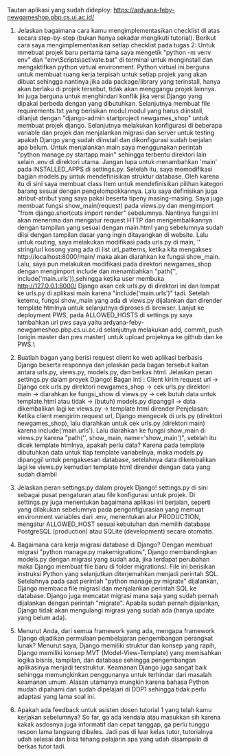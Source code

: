Tautan aplikasi yang sudah dideploy: https://ardyana-feby-newgameshop.pbp.cs.ui.ac.id/
1. Jelaskan bagaimana cara kamu mengimplementasikan checklist di atas secara step-by-step (bukan hanya sekadar mengikuti tutorial).
    Berikut cara saya mengimplementasikan setiap checklist pada tugas 2:
    Untuk mmebuat projek baru pertama tama saya mengetik "python -m venv env" dan "env\Scripts\activate.bat" di terminal untuk menginstall dan mengaktifkan python virtual environment. Python virtual ini berguna untuk membuat ruang kerja terpisah untuk setiap projek yang akan dibuat sehingga nantinya jika ada package/library yang terinstall, hanya akan berlaku di projek tersebut, tidak akan menggangu projek lainnya. Ini juga berguna untuk menghindari konflik jika versi Django yang dipakai berbeda dengan yang dibutuhkan. Selanjutnya membuat file requirements.txt yang berisikan modul modul yang harus diinstall, dilanjut dengan "django-admin startproject newgames_shop" untuk membuat projek django. Selanjutnya melakukan konfigurasi di beberapa variable dan projek dan menjalankan migrasi dan server untuk testing apakah Django yang sudah diinstall dan dikonfigurasi sudah berjalan apa belum. 
    Untuk menjalankan main saya menggunakan perintah "python manage.py startapp main" sehingga terbentu direktori lain selain .env di direktori utama. Jangan lupa untuk menambahkan 'main' pada INSTALLED_APPS di settings.py. Setelah itu, saya memodifikasi bagian models.py untuk mendefinisikan struktur database. Oleh karena itu di sini saya membuat class Item untuk mendefinisikan pilihan kategori barang sesuai dengan pengelompokkannya. Lalu saya definisikan juga atribut-atribut yang saya pakai beserta tipeny masing-masing.
    Saya juga membuat fungsi show_main(request) pada views.py dan mengimport "from django.shortcuts import render" sebelumnya. Nantinya fungsi ini akan menerima dan mengatur request HTTP dan mengembalikannya dengan tampilan yang sesuai dengan main.html yang sebelumnya sudah diisi dengan tampilan dasar yang ingin ditayangkan di website.
    Lalu untuk routing, saya melakukan modifikasi pada urls.py di main, '' string/url kosong yang ada di list url_patterns, ketika kita mengakses http://localhost:8000/main/ maka akan diarahkan ke fungsi show_main. Lalu, saya pun melakukan modifikasi pada direktori newgames_shop dengan mengimport include dan menambahkan "path('', include('main.urls')),sehingga ketika user membuka http://127.0.0.1:8000/ Django akan cek urls.py di direktori ini dan lompat ke urls.py di aplikasi main karena "include('main.urls')" tadi. Setelah ketemu, fungsi show_main yang ada di views.py dijalankan dan dirender template htmlnya untuk selanjutnya diproses di browser. Lanjut ke deployment PWS, pada ALLOWED_HOSTS di settings.py saya tambahkan url pws saya yaitu ardyana-feby-newgameshop.pbp.cs.ui.ac.id selanjutnya melakukan add, commit, push (origin master dan pws master) untuk upload projeknya ke github dan ke PWS.\
    
2. Buatlah bagan yang berisi request client ke web aplikasi berbasis Django beserta responnya dan jelaskan pada bagan tersebut kaitan antara urls.py, views.py, models.py, dan berkas html.
Jelaskan peran settings.py dalam proyek Django!
    Bagan inti : Client kirim request url -> Django cek urls.py direktori newgames_shop -> cek urls.py direktori main -> diarahkan ke fungsi_show di views.py -> cek butuh data untuk template.html atau tidak -> (butuh) models.py dipanggil -> data dikembalikan lagi ke views.py -> template html dirender
    Penjelasan: Ketika client mengirim request url, Django mengecek di urls.py (direktori newgames_shop), lalu diarahkan untuk cek urls.py (direktori main) karena include('main.urls'). Lalu diarahkan ke fungsi show_main di views.py karena "path('', show_main, name='show_main')", setelah itu dicek template htmlnya, apakah perlu data? Karena pada template dibutuhkan data  untuk tiap template variabelnya, maka models.py dipanggil untuk pengaksesan database, setelahnya data dikembalikan lagi ke views.py kemudian template html dirender dengan data yang sudah diambil

3. Jelaskan peran settings.py dalam proyek Django!
    settings.py di sini sebagai pusat pengaturan atau file konfigurasi untuk projek. Di settings.py juga menentukan bagaimana aplikasi ini berjalan, seperti yang dilakukan sebelumnya pada pengonfigurasian yang memuat environment variables dari .env, menentukan alur PRODUCTION, mengatur ALLOWED_HOST sesuai kebutuhan dan memilih database PostgreSQL (production) atau SQLite (development) secara otomatis.

4. Bagaimana cara kerja migrasi database di Django?
    Dengan membuat migrasi "python manage.py makemigrations", Django membandingkan models.py dengan migrasi yang sudah ada, jika terdapat perubahan maka Django membuat file baru di folder migrations/. File ini berisikan instruksi Python yang selanjutkan diterjemahkan menjadi perintah SQL. Setelahnya pada saat perintah "python manage.py migrate" dijalankan, Django membaca file migrasi dan menjalankan perintah SQL ke database. Django juga mencatat migrasi mana saja yang sudah pernah dijalankan dengan perintah "migrate". Apabila sudah pernah dijalankan, Django tidak akan mengulangi migrasi yang sudah ada (hanya update yang belum ada).

5. Menurut Anda, dari semua framework yang ada, mengapa framework Django dijadikan permulaan pembelajaran pengembangan perangkat lunak?
    Menurut saya, Django memiliki struktur dan konsep yang rapih, Django memiliki konsep MVT (Model-View-Template) yang memisahkan logika bisnis, tampilan, dan database sehingga pengembangan aplikasinya menjadi terstruktur. Keamanan Django juga sangat baik sehingga memungkinkan penggunanya untuk terhindar dari masalah keamanan umum. Alasan utamanya mungkin karena bahasa Python mudah dipahami dan sudah dipelajari di DDP1 sehingga tidak perlu adaptasi yang lama soal ini.

6. Apakah ada feedback untuk asisten dosen tutorial 1 yang telah kamu kerjakan sebelumnya?
    So far, ga ada kendala atau masukkan sih karena kakak asdosnya juga informatif dan cepat tanggap, ga perlu tunggu respon lama langsung dibales. Jadi pas di luar kelas tutor, tutorialnya udah selesai dan bisa tenang pelajarin apa yang udah disampaiin di berkas tutor tadi.